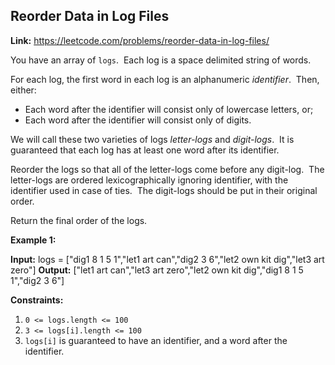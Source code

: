 ## Reorder Data in Log Files

**Link:** https://leetcode.com/problems/reorder-data-in-log-files/

You have an array of `logs`.  Each log is a space delimited string of words.

For each log, the first word in each log is an alphanumeric _identifier_.  Then, either:

*   Each word after the identifier will consist only of lowercase letters, or;
*   Each word after the identifier will consist only of digits.

We will call these two varieties of logs _letter-logs_ and _digit-logs_.  It is guaranteed that each log has at least one word after its identifier.

Reorder the logs so that all of the letter-logs come before any digit-log.  The letter-logs are ordered lexicographically ignoring identifier, with the identifier used in case of ties.  The digit-logs should be put in their original order.

Return the final order of the logs.

**Example 1:**

**Input:** logs = \["dig1 8 1 5 1","let1 art can","dig2 3 6","let2 own kit dig","let3 art zero"\]
**Output:** \["let1 art can","let3 art zero","let2 own kit dig","dig1 8 1 5 1","dig2 3 6"\]

**Constraints:**

1.  `0 <= logs.length <= 100`
2.  `3 <= logs[i].length <= 100`
3.  `logs[i]` is guaranteed to have an identifier, and a word after the identifier.